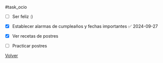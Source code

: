#task_ocio
+ [ ] Ser feliz :)
+ [x] Establecer alarmas de cumpleaños y fechas importantes ✅ 2024-09-27
+ [x] Ver recetas de postres
+ [ ] Practicar postres


[Volver](Tareas)
